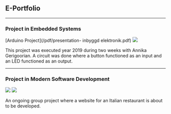 ## E-Portfolio

---

### Project in Embedded Systems

[Arduino Project](/pdf/presentation- inbyggd elektronik.pdf)
<img src="images/Skärmavbild 2020-03-24 kl. 12.09.30.png?raw=true"/>

<p> This project was executed year 2019 during two weeks with Annika Gerigoorian. A circuit was done where a button 
  functioned as an input and an LED functioned as an output. </p>

---
### Project in Modern Software Development


<img src="images/Skärmavbild 2020-03-25 kl. 22.03.23.png?raw=true"/>
<img src="images/<img src="images/Skärmavbild 2020-03-25 kl. 22.03.23.png?raw=true"/>

<p> An ongoing group project where a website for an Italian restaurant is about to be developed. </p>



